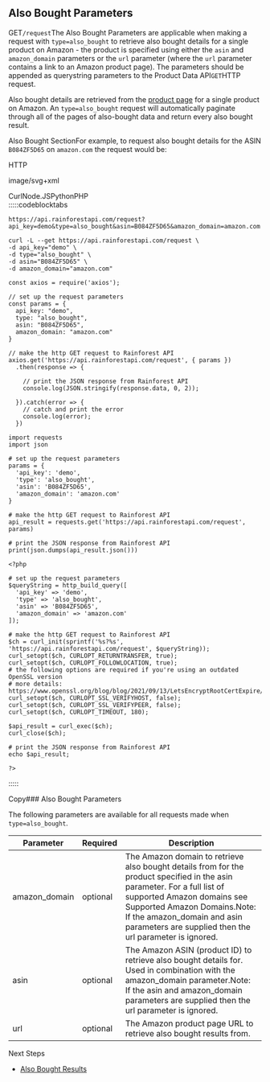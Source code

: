 Also Bought Parameters
----------------------

GET`/request`The Also Bought Parameters are applicable when making a request with `type=also_bought` to retrieve also bought details for a single product on Amazon - the product is specified using either the `asin` and `amazon_domain` parameters or the `url` parameter (where the `url` parameter contains a link to an Amazon product page). The parameters should be appended as querystring parameters to the Product Data API`GET`HTTP request.

Also bought details are retrieved from the [product page](https://www.amazon.com/dp/B084ZF5D65) for a single product on Amazon. An `type=also_bought` request will automatically paginate through all of the pages of also-bought data and return every also bought result.

![]()Also Bought SectionFor example, to request also bought details for the ASIN `B084ZF5D65` on `amazon.com` the request would be:



HTTP



image/svg+xml
































CurlNode.JSPythonPHP  
:::::codeblocktabs


```
https://api.rainforestapi.com/request?api_key=demo&type=also_bought&asin=B084ZF5D65&amazon_domain=amazon.com
```

```
curl -L --get https://api.rainforestapi.com/request \
-d api_key="demo" \
-d type="also_bought" \
-d asin="B084ZF5D65" \
-d amazon_domain="amazon.com"
```

```
const axios = require('axios');

// set up the request parameters
const params = {
  api_key: "demo",
  type: "also_bought",
  asin: "B084ZF5D65",
  amazon_domain: "amazon.com"
}

// make the http GET request to Rainforest API
axios.get('https://api.rainforestapi.com/request', { params })
  .then(response => {

    // print the JSON response from Rainforest API
    console.log(JSON.stringify(response.data, 0, 2));

  }).catch(error => {
    // catch and print the error
    console.log(error);
  })
```

```
import requests
import json

# set up the request parameters
params = {
  'api_key': 'demo',
  'type': 'also_bought',
  'asin': 'B084ZF5D65',
  'amazon_domain': 'amazon.com'
}

# make the http GET request to Rainforest API
api_result = requests.get('https://api.rainforestapi.com/request', params)

# print the JSON response from Rainforest API
print(json.dumps(api_result.json()))
```

```
<?php
      
# set up the request parameters
$queryString = http_build_query([
  'api_key' => 'demo',
  'type' => 'also_bought',
  'asin' => 'B084ZF5D65',
  'amazon_domain' => 'amazon.com'
]);

# make the http GET request to Rainforest API
$ch = curl_init(sprintf('%s?%s', 'https://api.rainforestapi.com/request', $queryString));
curl_setopt($ch, CURLOPT_RETURNTRANSFER, true);
curl_setopt($ch, CURLOPT_FOLLOWLOCATION, true);
# the following options are required if you're using an outdated OpenSSL version
# more details: https://www.openssl.org/blog/blog/2021/09/13/LetsEncryptRootCertExpire/
curl_setopt($ch, CURLOPT_SSL_VERIFYHOST, false);
curl_setopt($ch, CURLOPT_SSL_VERIFYPEER, false);
curl_setopt($ch, CURLOPT_TIMEOUT, 180);

$api_result = curl_exec($ch);
curl_close($ch);

# print the JSON response from Rainforest API
echo $api_result;

?>
```
  
:::::

Copy### Also Bought Parameters

The following parameters are available for all requests made when `type=also_bought`.

| Parameter | Required | Description |
| --- | --- | --- |
| amazon\_domain | optional | The Amazon domain to retrieve also bought details from for the product specified in the asin parameter. For a full list of supported Amazon domains see Supported Amazon Domains.Note: If the amazon\_domain and asin parameters are supplied then the url parameter is ignored. |
| asin | optional | The Amazon ASIN (product ID) to retrieve also bought details for. Used in combination with the amazon\_domain parameter.Note: If the asin and amazon\_domain parameters are supplied then the url parameter is ignored. |
| url | optional | The Amazon product page URL to retrieve also bought results from. |
Next Steps

* [Also Bought Results](/docs/product-data-api/results/also-bought)
